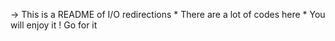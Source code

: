 -> This is a README of I/O redirections
     * There are a lot of codes here
     * You will enjoy it
     ! Go for it
